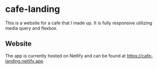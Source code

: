 # cafe-landing

This is a website for a cafe that I made up. It is fully responsive utilizing media query and flexbox.

## Website 

The app is currently hosted on Netlify and can be found at https://cafe-landing.netlify.app
